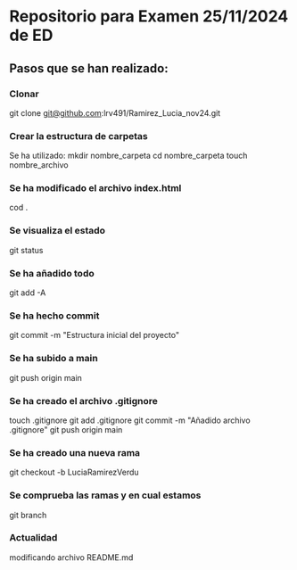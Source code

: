 # Repositorio para Examen 25/11/2024 de ED

## Pasos que se han realizado:
### Clonar
git clone git@github.com:lrv491/Ramirez_Lucia_nov24.git

### Crear la estructura de carpetas
Se ha utilizado:
mkdir nombre_carpeta
cd nombre_carpeta
touch nombre_archivo

### Se ha modificado el archivo index.html
cod .

### Se visualiza el estado
git status

### Se ha añadido todo
git add -A

### Se ha hecho commit
git commit -m "Estructura inicial del proyecto"

### Se ha subido a main
git push origin main

### Se ha creado el archivo .gitignore
touch .gitignore
git add .gitignore
git commit -m "Añadido archivo .gitignore"
git push origin main

### Se ha creado una nueva rama
git checkout -b LuciaRamirezVerdu

### Se comprueba las ramas y en cual estamos
git branch

### Actualidad
modificando archivo README.md
